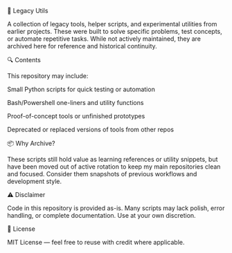🧰 Legacy Utils

A collection of legacy tools, helper scripts, and experimental utilities from earlier projects.
These were built to solve specific problems, test concepts, or automate repetitive tasks.
While not actively maintained, they are archived here for reference and historical continuity.

🔍 Contents

This repository may include:

Small Python scripts for quick testing or automation

Bash/Powershell one-liners and utility functions

Proof-of-concept tools or unfinished prototypes

Deprecated or replaced versions of tools from other repos

📦 Why Archive?

These scripts still hold value as learning references or utility snippets, but have been moved out of active rotation to keep my main repositories clean and focused. Consider them snapshots of previous workflows and development style.

⚠️ Disclaimer

Code in this repository is provided as-is. Many scripts may lack polish, error handling, or complete documentation. Use at your own discretion.

📜 License

MIT License — feel free to reuse with credit where applicable.
